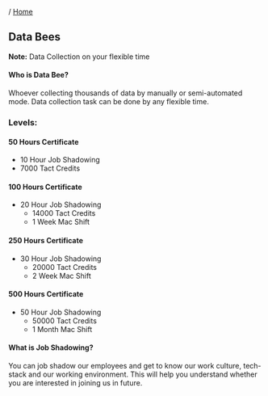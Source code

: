 / [Home](index.md)

## Data Bees

**Note:** Data Collection on your flexible time

#### Who is Data Bee?
Whoever collecting thousands of data by manually or semi-automated mode. Data collection task can be done by any flexible time.

### Levels:
#### 50 Hours Certificate
  - 10 Hour Job Shadowing
  - 7000 Tact Credits 

#### 100 Hours Certificate
  - 20 Hour Job Shadowing
	- 14000 Tact Credits
	- 1 Week Mac Shift

#### 250 Hours Certificate
  - 30 Hour Job Shadowing
	- 20000 Tact Credits
	- 2 Week Mac Shift

#### 500 Hours Certificate
  - 50 Hour Job Shadowing
	- 50000 Tact Credits
	- 1 Month Mac Shift

#### What is Job Shadowing?
  You can job shadow our employees and get to know our work culture, tech-stack and our working environment. This will help you understand whether you are interested in joining us in future.


